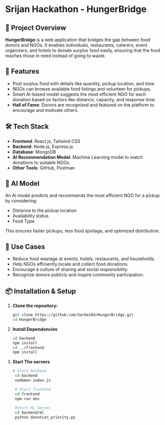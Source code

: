 # Srijan Hackathon - **HungerBridge**

## 🌟 Project Overview
**HungerBridge** is a web application that bridges the gap between food donors and NGOs. It enables individuals, restaurants, caterers, event organizers, and hotels to donate surplus food easily, ensuring that the food reaches those in need instead of going to waste.

## 🚀 Features
- Post surplus food with details like quantity, pickup location, and time.
- NGOs can browse available food listings and volunteer for pickups.
- Smart AI-based model suggests the most efficient NGO for each donation based on factors like distance, capacity, and response time.
- **Hall of Fame**: Donors are recognized and featured on the platform to encourage and motivate others.

## 🛠️ Tech Stack
- **Frontend**: React.js, Tailwind CSS
- **Backend**: Node.js, Express.js
- **Database**: MongoDB
- **AI Recommendation Model**: Machine Learning model to match donations to suitable NGOs.
- **Other Tools**: GitHub, Postman

## 🤖 AI Model
An AI model predicts and recommends the most efficient NGO for a pickup by considering:
- Distance to the pickup location
- Availability status
- Food Type

This ensures faster pickups, less food spoilage, and optimized distribution.

## 🎯 Use Cases
- Reduce food wastage at events, hotels, restaurants, and households.
- Help NGOs efficiently locate and collect food donations.
- Encourage a culture of sharing and social responsibility.
- Recognize donors publicly and inspire community participation.

## 📦 Installation & Setup

1. **Clone the repository:**
   ```bash
   git clone https://github.com/Sarbes04/HungerBridge.git
   cd HungerBridge

2. **Install Dependencies**
   ```bash
   cd backend
   npm install
   cd ../frontend
   npm install

3. **Start The servers**
   ```bash
   # Start backend
    cd backend
    nodemon index.js

    # Start frontend
    cd frontend
    npm run dev
    
    #Start ML Server
    cd backend/ml
    python donation_priority.py


